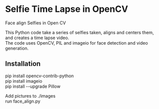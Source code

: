 # Selfie Time Lapse in OpenCV
Face align Selfies in Open CV

This Python code take a series of selfies taken, aligns and centers them, and creates a time lapse video. <br/>
The code uses OpenCV, PIL and imageio for face detection and video generation.

## Installation
pip install opencv-contrib-python <br/>
pip install imageio <br/>
pip install --upgrade Pillow <br/>

Add pictures to ./images <br/>
run face_align.py <br/>